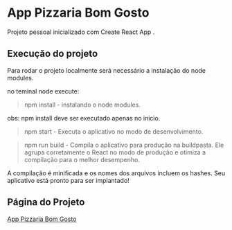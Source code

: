 # App Pizzaria Bom Gosto

Projeto pessoal inicializado com Create React App .


## Execução do projeto

Para rodar o projeto localmente será necessário a instalação do node modules.

no teminal node execute:

> npm install - instalando o node modules.

obs: npm install deve ser executado apenas no inicio.

 > npm start - Executa o aplicativo no modo de desenvolvimento.

 > npm run build - Compila o aplicativo para produção na buildpasta.
Ele agrupa corretamente o React no modo de produção e otimiza a compilação para o melhor desempenho.

A compilação é minificada e os nomes dos arquivos incluem os hashes.
Seu aplicativo está pronto para ser implantado!



## Página do Projeto

[App Pizzaria Bom Gosto](https://pizzaria-bom-gosto.netlify.app/)
